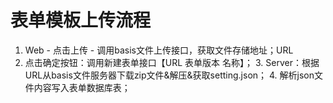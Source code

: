 # 表单模板上传流程


1. Web - 点击上传 - 调用basis文件上传接口，获取文件存储地址；URL
2. 点击确定按钮：调用新建表单接口【URL 表单版本 名称】；
   3. Server：根据URL从basis文件服务器下载zip文件&解压&获取setting.json；
   4. 解析json文件内容写入表单数据库表；